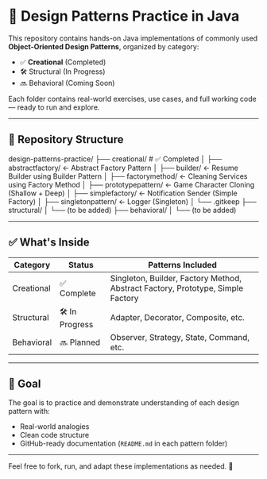 # 🎯 Design Patterns Practice in Java

This repository contains hands-on Java implementations of commonly used **Object-Oriented Design Patterns**, organized by category:  
- ✅ **Creational** (Completed)  
- 🛠️ Structural (In Progress)  
- 🔜 Behavioral (Coming Soon)

Each folder contains real-world exercises, use cases, and full working code — ready to run and explore.

---

## 📁 Repository Structure
design-patterns-practice/
├── creational/ # ✅ Completed
│ ├── abstractfactory/ ← Abstract Factory Pattern
│ ├── builder/ ← Resume Builder using Builder Pattern
│ ├── factorymethod/ ← Cleaning Services using Factory Method
│ ├── prototypepattern/ ← Game Character Cloning (Shallow + Deep)
│ ├── simplefactory/ ← Notification Sender (Simple Factory)
│ ├── singletonpattern/ ← Logger (Singleton)
│ └── .gitkeep
├── structural/
│ └── (to be added)
├── behavioral/
│ └── (to be added)



---

## ✅ What's Inside

| Category     | Status     | Patterns Included                          |
|--------------|------------|--------------------------------------------|
| Creational   | ✅ Complete | Singleton, Builder, Factory Method, Abstract Factory, Prototype, Simple Factory |
| Structural   | 🛠️ In Progress | Adapter, Decorator, Composite, etc.       |
| Behavioral   | 🔜 Planned  | Observer, Strategy, State, Command, etc.  |

---

## 📌 Goal

The goal is to practice and demonstrate understanding of each design pattern with:
- Real-world analogies
- Clean code structure
- GitHub-ready documentation (`README.md` in each pattern folder)

---

Feel free to fork, run, and adapt these implementations as needed. 🚀
